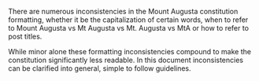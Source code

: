 There are numerous inconsistencies in the Mount Augusta constitution formatting, whether it be the capitalization of certain words, when to refer to Mount Augusta vs Mt Augusta vs Mt. Augusta vs MtA or how to refer to post titles.

While minor alone these formatting inconsistencies compound to make the constitution significantly less readable. In this document inconsistencies can be clarified into general, simple to follow guidelines. 
